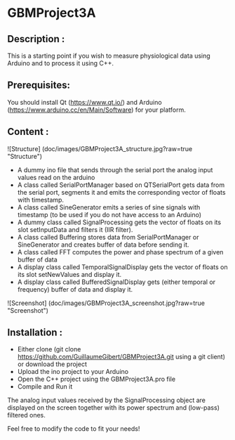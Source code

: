 # GBMProject3A

Description :
-------------

This is a starting point if you wish to measure physiological data using Arduino and to process it using C++. 

Prerequisites:
--------------

You should install Qt (https://www.qt.io/) and Arduino (https://www.arduino.cc/en/Main/Software) for your platform.

Content :
---------
![Structure] (doc/images/GBMProject3A_structure.jpg?raw=true "Structure")

* A dummy ino file that sends through the serial port the analog input values read on the arduino
* A class called SerialPortManager based on QTSerialPort gets data from the serial port, segments it and emits the corresponding vector of floats with timestamp.
* A class called SineGenerator emits a series of sine signals with timestamp (to be used if you do not have access to an Arduino)
* A dummy class called SignalProcessing gets the vector of floats on its slot setInputData and filters it (IIR filter).
* A class called Buffering stores data from SerialPortManager or SineGenerator and creates buffer of data before sending it.
* A class called FFT computes the power and phase spectrum of a given buffer of data
* A display class called TemporalSignalDisplay gets the vector of floats on its slot setNewValues and display it.
* A display class called BufferedSignalDisplay gets (either temporal or frequency) buffer of data  and display it.

![Screenshot] (doc/images/GBMProject3A_screenshot.jpg?raw=true "Screenshot")

Installation :
-------------

* Either clone (git clone https://github.com/GuillaumeGibert/GBMProject3A.git using a git client) or download the project
* Upload the ino project to your Arduino
* Open the C++ project using the GBMProject3A.pro file
* Compile and Run it

The analog input values received by the SignalProcessing object are displayed on the screen together with its power spectrum and (low-pass) filtered ones.

Feel free to modify the code to fit your needs!

